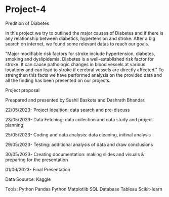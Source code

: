 # Project-4 

Predition of Diabetes


In this project we try to outlined the major causes of Diabetes  and if there is any relationship between diabetics, hypertension and stroke. After a big search on internet, we found some relevant datas to reach our goals.

"Major modifiable risk factors for stroke include hypertension, diabetes, smoking and dyslipidemia. Diabetes is a well-established risk factor for stroke. It can cause pathologic changes in blood vessels at various locations and can lead to stroke if cerebral vessels are directly affected." To strengthen this facts we have performed analysis on the provided data and all the finding has been presented on our projects.


Project proposal 

Preapared and presented by Sushil Baskota and Dashrath Bhandari


22/05/2023- Project Idealtion: data search and pre-discuss

23/05/2023- Data Fetching: data collection and data study and project planning


25/05/2023- Coding and data analysis: data cleaning, initinal analysis


29/05/2023- Testing: additional analysis of data and draw conclusions 

30/05/2023- Creating documentation: making slides and visuals & preparing for the presentation 

01/06/2023- Final Presentation 


Data Souurce: Kaggle

Tools: Python Pandas
       Python Matplotlib
       SQL Database
       Tableau
       Scikit-learn
       




